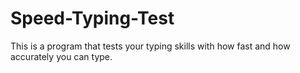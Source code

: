 # Speed-Typing-Test
This is a program that tests your typing skills with how fast and how accurately you can type. 

